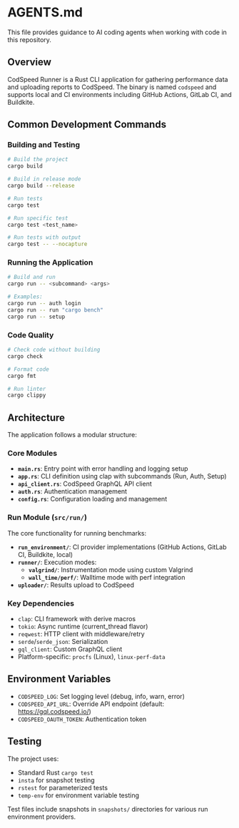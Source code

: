 # AGENTS.md

This file provides guidance to AI coding agents when working with code in this repository.

## Overview

CodSpeed Runner is a Rust CLI application for gathering performance data and uploading reports to CodSpeed. The binary is named `codspeed` and supports local and CI environments including GitHub Actions, GitLab CI, and Buildkite.

## Common Development Commands

### Building and Testing
```bash
# Build the project
cargo build

# Build in release mode
cargo build --release

# Run tests
cargo test

# Run specific test
cargo test <test_name>

# Run tests with output
cargo test -- --nocapture
```

### Running the Application
```bash
# Build and run
cargo run -- <subcommand> <args>

# Examples:
cargo run -- auth login
cargo run -- run "cargo bench"
cargo run -- setup
```

### Code Quality
```bash
# Check code without building
cargo check

# Format code
cargo fmt

# Run linter
cargo clippy
```

## Architecture

The application follows a modular structure:

### Core Modules
- **`main.rs`**: Entry point with error handling and logging setup
- **`app.rs`**: CLI definition using clap with subcommands (Run, Auth, Setup)
- **`api_client.rs`**: CodSpeed GraphQL API client
- **`auth.rs`**: Authentication management
- **`config.rs`**: Configuration loading and management

### Run Module (`src/run/`)
The core functionality for running benchmarks:
- **`run_environment/`**: CI provider implementations (GitHub Actions, GitLab CI, Buildkite, local)
- **`runner/`**: Execution modes:
  - **`valgrind/`**: Instrumentation mode using custom Valgrind
  - **`wall_time/perf/`**: Walltime mode with perf integration
- **`uploader/`**: Results upload to CodSpeed

### Key Dependencies
- `clap`: CLI framework with derive macros
- `tokio`: Async runtime (current_thread flavor)
- `reqwest`: HTTP client with middleware/retry
- `serde`/`serde_json`: Serialization
- `gql_client`: Custom GraphQL client
- Platform-specific: `procfs` (Linux), `linux-perf-data`

## Environment Variables

- `CODSPEED_LOG`: Set logging level (debug, info, warn, error)
- `CODSPEED_API_URL`: Override API endpoint (default: https://gql.codspeed.io/)
- `CODSPEED_OAUTH_TOKEN`: Authentication token

## Testing

The project uses:
- Standard Rust `cargo test`
- `insta` for snapshot testing
- `rstest` for parameterized tests
- `temp-env` for environment variable testing

Test files include snapshots in `snapshots/` directories for various run environment providers.
